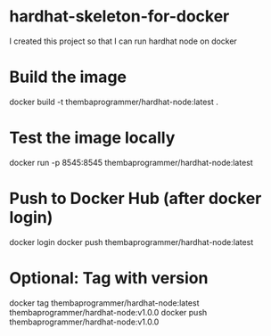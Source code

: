 # hardhat-skeleton-for-docker
I created this project so that I can run hardhat node on docker

# Build the image
docker build -t thembaprogrammer/hardhat-node:latest .

# Test the image locally
docker run -p 8545:8545 thembaprogrammer/hardhat-node:latest

# Push to Docker Hub (after docker login)
docker login
docker push thembaprogrammer/hardhat-node:latest

# Optional: Tag with version
docker tag thembaprogrammer/hardhat-node:latest thembaprogrammer/hardhat-node:v1.0.0
docker push thembaprogrammer/hardhat-node:v1.0.0